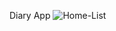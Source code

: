 Diary App
![Home-List](https://github.com/user-attachments/assets/4c1278f1-2644-451f-8aaf-58c1f0d5383e)
